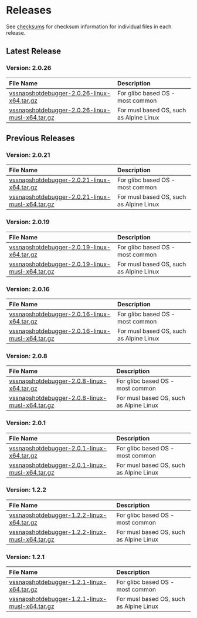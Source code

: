[//]: # (WARNING! This is a file that is automatically generated from the /templates/RELEASES.md.template file.)
[//]: # (DO NOT edit the RELEASES.md file directly, otherwise its contents will be automatically overwritten from the template.)
[//]: # (Any intended change to the RELEASES.md file must be made in the /templates/RELEASES.md.template file.)

# Releases

See [checksums](https://github.com/microsoft/vssnapshotdebugger-docker/blob/master/CHECKSUMS) for checksum information for individual files in each release.

## Latest Release

### Version: 2.0.26
File Name | Description
:---------|:-----------
[vssnapshotdebugger-2.0.26-linux-x64.tar.gz](https://aka.ms/vssnapshotdebugger/release/2.0.26/vssnapshotdebugger-2.0.26-linux-x64.tar.gz) | For glibc based OS - most common
[vssnapshotdebugger-2.0.26-linux-musl-x64.tar.gz](https://aka.ms/vssnapshotdebugger/release/2.0.26/vssnapshotdebugger-2.0.26-linux-musl-x64.tar.gz) | For musl based OS, such as Alpine Linux

## Previous Releases

### Version: 2.0.21
File Name | Description
:---------|:-----------
[vssnapshotdebugger-2.0.21-linux-x64.tar.gz](https://aka.ms/vssnapshotdebugger/release/2.0.21/vssnapshotdebugger-2.0.21-linux-x64.tar.gz) | For glibc based OS - most common
[vssnapshotdebugger-2.0.21-linux-musl-x64.tar.gz](https://aka.ms/vssnapshotdebugger/release/2.0.21/vssnapshotdebugger-2.0.21-linux-musl-x64.tar.gz) | For musl based OS, such as Alpine Linux

### Version: 2.0.19
File Name | Description
:---------|:-----------
[vssnapshotdebugger-2.0.19-linux-x64.tar.gz](https://aka.ms/vssnapshotdebugger/release/2.0.19/vssnapshotdebugger-2.0.19-linux-x64.tar.gz) | For glibc based OS - most common
[vssnapshotdebugger-2.0.19-linux-musl-x64.tar.gz](https://aka.ms/vssnapshotdebugger/release/2.0.19/vssnapshotdebugger-2.0.19-linux-musl-x64.tar.gz) | For musl based OS, such as Alpine Linux

### Version: 2.0.16
File Name | Description
:---------|:-----------
[vssnapshotdebugger-2.0.16-linux-x64.tar.gz](https://aka.ms/vssnapshotdebugger/release/2.0.16/vssnapshotdebugger-2.0.16-linux-x64.tar.gz) | For glibc based OS - most common
[vssnapshotdebugger-2.0.16-linux-musl-x64.tar.gz](https://aka.ms/vssnapshotdebugger/release/2.0.16/vssnapshotdebugger-2.0.16-linux-musl-x64.tar.gz) | For musl based OS, such as Alpine Linux

### Version: 2.0.8
File Name | Description
:---------|:-----------
[vssnapshotdebugger-2.0.8-linux-x64.tar.gz](https://aka.ms/vssnapshotdebugger/release/2.0.8/vssnapshotdebugger-2.0.8-linux-x64.tar.gz) | For glibc based OS - most common
[vssnapshotdebugger-2.0.8-linux-musl-x64.tar.gz](https://aka.ms/vssnapshotdebugger/release/2.0.8/vssnapshotdebugger-2.0.8-linux-musl-x64.tar.gz) | For musl based OS, such as Alpine Linux

### Version: 2.0.1
File Name | Description
:---------|:-----------
[vssnapshotdebugger-2.0.1-linux-x64.tar.gz](https://aka.ms/vssnapshotdebugger/release/2.0.1/vssnapshotdebugger-2.0.1-linux-x64.tar.gz) | For glibc based OS - most common
[vssnapshotdebugger-2.0.1-linux-musl-x64.tar.gz](https://aka.ms/vssnapshotdebugger/release/2.0.1/vssnapshotdebugger-2.0.1-linux-musl-x64.tar.gz) | For musl based OS, such as Alpine Linux

### Version: 1.2.2
File Name | Description
:---------|:-----------
[vssnapshotdebugger-1.2.2-linux-x64.tar.gz](https://aka.ms/vssnapshotdebugger/release/1.2.2/vssnapshotdebugger-1.2.2-linux-x64.tar.gz) | For glibc based OS - most common
[vssnapshotdebugger-1.2.2-linux-musl-x64.tar.gz](https://aka.ms/vssnapshotdebugger/release/1.2.2/vssnapshotdebugger-1.2.2-linux-musl-x64.tar.gz) | For musl based OS, such as Alpine Linux

### Version: 1.2.1
File Name | Description
:---------|:-----------
[vssnapshotdebugger-1.2.1-linux-x64.tar.gz](https://aka.ms/vssnapshotdebugger/release/1.2.1/vssnapshotdebugger-1.2.1-linux-x64.tar.gz) | For glibc based OS - most common
[vssnapshotdebugger-1.2.1-linux-musl-x64.tar.gz](https://aka.ms/vssnapshotdebugger/release/1.2.1/vssnapshotdebugger-1.2.1-linux-musl-x64.tar.gz) | For musl based OS, such as Alpine Linux